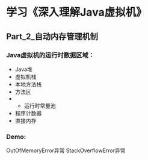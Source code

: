 # 学习《深入理解Java虚拟机》

## Part_2_自动内存管理机制

### Java虚拟机的运行时数据区域：

- Java堆
- 虚拟机栈
- 本地方法栈
- 方法区 
- - 运行时常量池
- 程序计数器
- 直接内存

### Demo:
OutOfMemoryError异常
StackOverflowError异常
